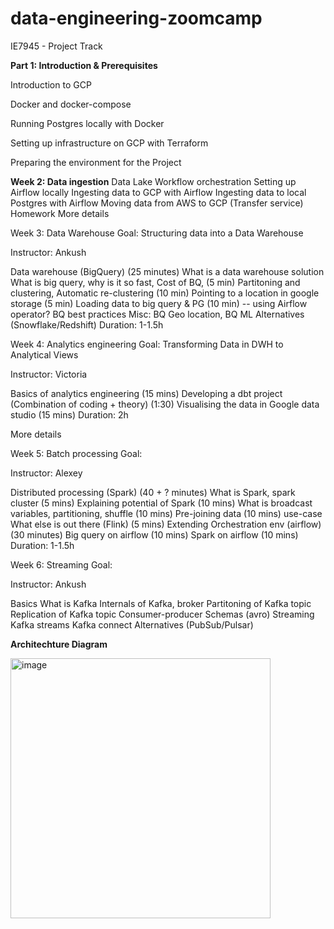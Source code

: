 # data-engineering-zoomcamp

IE7945 - Project Track

**Part 1: Introduction & Prerequisites**


Introduction to GCP

Docker and docker-compose

Running Postgres locally with Docker

Setting up infrastructure on GCP with Terraform

Preparing the environment for the Project


**Week 2: Data ingestion**
Data Lake
Workflow orchestration
Setting up Airflow locally
Ingesting data to GCP with Airflow
Ingesting data to local Postgres with Airflow
Moving data from AWS to GCP (Transfer service)
Homework
More details

Week 3: Data Warehouse
Goal: Structuring data into a Data Warehouse

Instructor: Ankush

Data warehouse (BigQuery) (25 minutes)
What is a data warehouse solution
What is big query, why is it so fast, Cost of BQ, (5 min)
Partitoning and clustering, Automatic re-clustering (10 min)
Pointing to a location in google storage (5 min)
Loading data to big query & PG (10 min) -- using Airflow operator?
BQ best practices
Misc: BQ Geo location, BQ ML
Alternatives (Snowflake/Redshift)
Duration: 1-1.5h

Week 4: Analytics engineering
Goal: Transforming Data in DWH to Analytical Views

Instructor: Victoria

Basics of analytics engineering (15 mins)
Developing a dbt project (Combination of coding + theory) (1:30)
Visualising the data in Google data studio (15 mins)
Duration: 2h

More details

Week 5: Batch processing
Goal:

Instructor: Alexey

Distributed processing (Spark) (40 + ? minutes)
What is Spark, spark cluster (5 mins)
Explaining potential of Spark (10 mins)
What is broadcast variables, partitioning, shuffle (10 mins)
Pre-joining data (10 mins)
use-case
What else is out there (Flink) (5 mins)
Extending Orchestration env (airflow) (30 minutes)
Big query on airflow (10 mins)
Spark on airflow (10 mins)
Duration: 1-1.5h

Week 6: Streaming
Goal:

Instructor: Ankush

Basics
What is Kafka
Internals of Kafka, broker
Partitoning of Kafka topic
Replication of Kafka topic
Consumer-producer
Schemas (avro)
Streaming
Kafka streams
Kafka connect
Alternatives (PubSub/Pulsar)



**Architechture Diagram**

<img width="416" alt="image" src="https://github.com/surbhiwahie/data-engineering-zoomcamp/assets/24772688/d3966022-26e0-4bd7-989f-cbeaf9d565dc">

